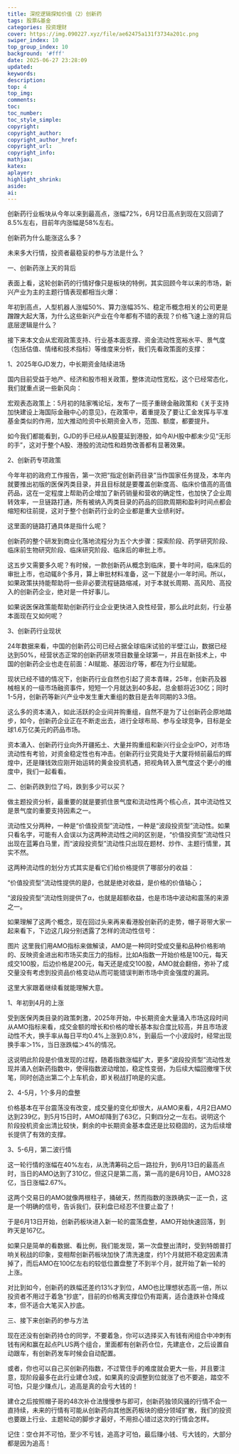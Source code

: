 ```yaml
---
title: 深挖逻辑探知价值（2）创新药
tags: 股票&基金
categories: 投资理财
cover: https://img.090227.xyz/file/ae62475a131f3734a201c.png
swiper_index: 10
top_group_index: 10
background: '#fff'
date: 2025-06-27 23:28:09
updated:
keywords:
description:
top: 4
top_img:
comments:
toc:
toc_number:
toc_style_simple:
copyright:
copyright_author:
copyright_author_href:
copyright_url:
copyright_info:
mathjax:
katex:
aplayer:
highlight_shrink:
aside:
ai:
---
```


创新药行业板块从今年以来到最高点，涨幅72%，6月12日高点到现在又回调了8.5%左右，目前年内涨幅是58%左右。

创新药为什么能涨这么多？

未来多大行情，投资者最稳妥的参与方法是什么？

一、创新药涨上天的背后

表面上看，这轮创新药的行情好像只是板块的特例，其实回顾今年以来的市场，新兴产业为主的主题行情表现都相当火爆：

年初到高点，人型机器人涨幅50%、算力涨幅35%、稳定币概念相关的公司更是蹭蹭大起大落，为什么这些新兴产业在今年都有不错的表现？价格飞速上涨的背后底层逻辑是什么？

接下来本文会从宏观政策支持、行业基本面支撑、资金流动性宽裕水平、景气度（包括估值、情绪和技术指标）等维度来分析，我们先看政策面的支撑：

1、2025年GJD发力，中长期资金陆续进场

国内目前受益于地产、经济和股市相关政策，整体流动性宽松，这个已经常态化，我们就重点说一些新风向：

宏观表态政策上：5月初的陆家嘴论坛，发布了一揽子重磅金融政策和《关于支持加快建设上海国际金融中心的意见》，在政策中，着重提及了要让汇金发挥与平准基金类似的作用，加大推动险资中长期资金入市，范围、额度，都要提升。

如今我们都能看到，GJD的手已经从A股蔓延到港股，如今A\H股中都未少见“无形的手”，这对于整个A股、港股的流动性和趋势改善都有显著效果。

2、创新药专项政策

今年年初的政府工作报告，第一次把“指定创新药目录”当作国家任务提及，本年内就要推出初版的医保丙类目录，并且目标就是要覆盖创新度高、临床价值高的高值药品，这在一定程度上帮助药企增加了新药销量和营收的确定性，也加快了企业周转效率，一旦链路打通，所有被纳入丙类目录的药品的回款周期和盈利时间点都会缩短和往前提，这对于整个创新药行业的企业都是重大业绩利好。

这里面的链路打通具体是指什么呢？

创新药的整个研发到商业化落地流程分为五个大步骤：探索阶段、药学研究阶段、临床前生物研究阶段、临床研究阶段、临床后的审批上市。

这五步又需要多久呢？有时候，一款创新药从概念到临床，要十年时间，临床后的审批上市，也动辄8个多月，算上审批材料准备，这一下就是小一年时间。所以，如果政策扶持能帮助将一些非必要流程链路缩减，对于本就长周期、高风险、高投入的创新药企业，绝对是一件好事儿。

如果说医保政策能帮助创新药行业企业更快进入良性经营，那么此时此刻，行业基本面现在又如何呢？

3、创新药行业现状

24年数据来看，中国的创新药公司已经占据全球临床试验的半壁江山，数据已经达到50%，经营状态正常的创新药研发项目数量全球第一，并且在新技术上，中国的创新药企业也走在前面：AI赋能、基因治疗等，都在为行业赋能。

现状已经不错的情况下，创新药行业自然也引起了资本青睐，25年，创新药及器械相关的一级市场融资事件，短短一个月就达到40多起，总金额将近30亿；同时1-5月，创新药等新兴产业中发生重大重组的数目是去年同期的3.3倍。

这么多的资本涌入，如此活跃的企业间并购重组，自然不是为了让创新药企原地踏步，如今，创新药企业正在不断走出去，进行全球布局、参与全球竞争，目标是全球1.6万亿美元的药品市场。

资本涌入、创新药行业向外开疆拓土、大量并购重组和新兴行业企业IPO，对市场流动性有考验，对资金稳定性也有冲击。创新药行业究竟处于大厦将倾前最后的辉煌中，还是赚钱效应刚开始运转的黄金投资机遇，把视角转入景气度这个更小的维度中，我们一起看看。

二、创新药跌到位了吗，跌到多少可以买？

做主题投资分析，最重要的就是要抓住景气度和流动性两个核心点，其中流动性又是景气度的重要支持因素之一。

流动性又分两种，一种是“价值投资型”流动性，一种是“波段投资型”流动性。如果只看名字，可能有人会误以为这两种流动性之间的区别是，“价值投资型”流动性只出现在蓝筹白马里，而“波段投资型”流动性只出现在题材、炒作、主题行情里，其实不然。

这两种流动性的划分方式其实是看它们给价格提供了哪部分的收益：

“价值投资型”流动性提供的是β，也就是绝对收益，是价格的价值轴心；

“波段投资型”流动性则提供了α，也就是超额收益，也是市场中波动和震荡的来源之一。

如果理解了这两个概念，现在回过头来再来看港股创新药的走势，帽子哥带大家一起来看下，下边这几段分别透露了怎样的流动性信号：

图片
这里我们用AMO指标来做解读，AMO是一种同时受成交量和品种价格影响的、反映资金进出和市场买卖压力的指标，比如A指数一开始价格是100元，每天成交100股，后边价格是200元，每天还是成交100股，AMO就会翻倍，弥补了成交量没有考虑到投资品价格变动从而可能错误判断市场中资金强度的漏洞。

这里大家跟着继续看就能理解大意。

1、年初到4月的上涨

受到医保丙类目录的政策刺激，2025年开始，中长期资金大量涌入市场这段时间从AMO指标来看，成交金额的增长和价格的增长基本拟合度比较高，并且市场波动性不大，换手率从每日平均0.4%上涨到0.8%，到最后一个小波段时，经常出现换手率＞1%，当日涨跌幅＞4%的情况。

这说明此阶段是价值发现的过程，随着指数涨幅扩大，更多“波段投资型”流动性发现并涌入创新药指数中，使得指数波动增加，稳定性变弱，为后续大幅回撤埋下伏笔，同时创造出第二个上车机会，即关税战打响是的尖底。

2、4-5月，1个多月的盘整

价格基本在平台震荡没有改变，成交量的变化却很大，从AMO来看，4月2日AMO达到239亿，到5月15日时，AMO却降到了63亿，只剩四分之一左右。说明这个阶段投机资金出清比较快，剩余的中长期资金基本盘还是比较稳固的，这为后续增长提供了有效的支撑。

3、5-6月，第二波行情

这一轮行情的涨幅在40%左右，从洗清筹码之后一路拉升，到6月13日的最高点时，当日的AMO达到了310亿，但这只是第二高，第一高的是6月10日，AMO328亿，当日涨幅2.67%。

这两个交易日的AMO就像两根柱子，捅破天，然而指数的涨跌确实一正一负，这是一个明确的信号，告诉我们，获利盘已经忍不住要止盈了！

于是6月13日开始，创新药板块进入新一轮的震荡盘整，AMO开始快速回落，到昨天是167亿。

如果只是简单的看数据、看比例，我们能发现，第一次盘整出清时，受到特朗普打响关税战的印象，变相帮创新药板块加快了清洗速度，约1个月就把不稳定因素清掉了，而后AMO在100亿左右的较低位置盘整了不到半个月，就开始了新一轮的上涨。

对比到如今，创新药的跌幅还差约13%才到位，AMO也比理想状态高一倍，所以投资者不用过于着急“抄底”，目前的价格离支撑位仍有距离，适合逢跌补仓降成本，但不适合大笔买入抄底。

三、接下来创新药的参与方法

现在还没有创新药持仓的同学，不要着急，你可以选择买入有钱有闲组合中冲刺有钱有闲和赢在起点PLUS两个组合，里面都有创新药仓位，先建底仓，之后设置自动跟车，有创新药发车时候会自动配置。

或者，你也可以自己买创新药指数，不过管住手的难度就会更大一些，并且要注意，现阶段最多在此行业建仓3成，如果真的没调整到位就涨了也不要追，踏空不可怕，只是少赚点儿，追高是真的会亏大钱的！

建仓之后按照帽子哥的48次补仓法慢慢参与即可，创新药独领风骚的行情不会一直持续，未来的行情有可能从创新药向其他医药板块的细分领域扩散，我们的投资也要跟上行业、主题轮动的脚步才最好，不用担心错过这次的行情会怎样。

记住：空仓并不可怕，至少不亏钱，追高才可怕，最后赚小钱、亏大钱的，大部分都是因为追高！